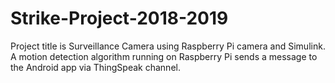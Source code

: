 # Strike-Project-2018-2019
Project title is Surveillance Camera using Raspberry Pi camera and Simulink. A motion detection algorithm running on Raspberry Pi sends a message to the Android app via ThingSpeak channel.
